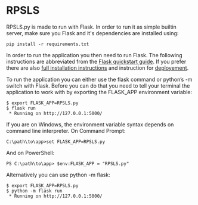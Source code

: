 # RPSLS

RPSLS.py is made to run with Flask. In order to run it as simple builtin server, make sure you Flask and it's dependencies are installed using:
```
pip install -r requirements.txt
```


In order to run the application you then need to run Flask.
The following instructions are abbreviated from the [Flask quickstart guide](http://flask.palletsprojects.com/en/1.1.x/quickstart/).
If you prefer there are also [full installation instructions](http://flask.palletsprojects.com/en/1.1.x/installation/#python-version)
and instruction for [deployement](https://flask.palletsprojects.com/en/1.1.x/deploying/#deployment).


To run the application you can either use the flask command or python’s -m switch with Flask. Before you can do that you need to tell your terminal the application to work with by exporting the FLASK_APP environment variable:

````
$ export FLASK_APP=RPSLS.py
$ flask run
 * Running on http://127.0.0.1:5000/
 ````
If you are on Windows, the environment variable syntax depends on command line interpreter. On Command Prompt:
```
C:\path\to\app>set FLASK_APP=RPSLS.py
```
And on PowerShell:
```
PS C:\path\to\app> $env:FLASK_APP = "RPSLS.py"
```
Alternatively you can use python -m flask:
```
$ export FLASK_APP=RPSLS.py
$ python -m flask run
 * Running on http://127.0.0.1:5000/
 ```
